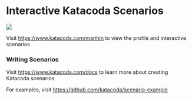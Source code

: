 # Interactive Katacoda Scenarios

[![](http://shields.katacoda.com/katacoda/marihin/count.svg)](https://www.katacoda.com/marihin "Get your profile on Katacoda.com")

Visit https://www.katacoda.com/marihin to view the profile and interactive scenarios

### Writing Scenarios
Visit https://www.katacoda.com/docs to learn more about creating Katacoda scenarios

For examples, visit https://github.com/katacoda/scenario-example
